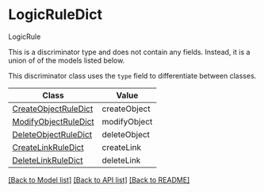 # LogicRuleDict

LogicRule

This is a discriminator type and does not contain any fields. Instead, it is a union
of of the models listed below.

This discriminator class uses the `type` field to differentiate between classes.

| Class | Value
| ------------ | -------------
[CreateObjectRuleDict](CreateObjectRuleDict.md) | createObject
[ModifyObjectRuleDict](ModifyObjectRuleDict.md) | modifyObject
[DeleteObjectRuleDict](DeleteObjectRuleDict.md) | deleteObject
[CreateLinkRuleDict](CreateLinkRuleDict.md) | createLink
[DeleteLinkRuleDict](DeleteLinkRuleDict.md) | deleteLink


[[Back to Model list]](../../../README.md#models-v1-link) [[Back to API list]](../../../README.md#documentation-for-api-endpoints) [[Back to README]](../../../README.md)
